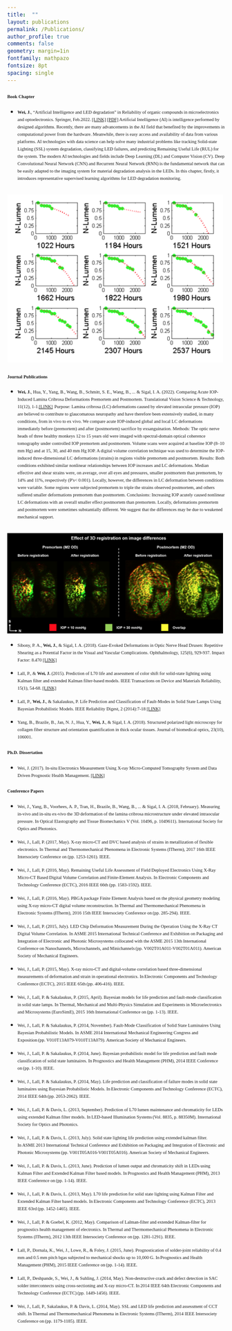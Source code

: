 ```yaml
---
title:  ""
layout: publications
permalink: /Publications/
author_profile: true
comments: false
geometry: margin=1in
fontfamily: mathpazo
fontsize: 8pt
spacing: single
---
```


#### <span style="font-family:Times New Roman; font-size:0.75em;"> Book Chapter </span> 
- <span style="font-family:Times New Roman; font-size:0.75em;"> <b>Wei, J.</b>, “Artificial Intelligence and LED degradation” in Reliability of organic compounds in microelectronics and optoelectronics. Springer, Feb.2022. [[LINK]](https://link.springer.com/chapter/10.1007/978-3-030-81576-9_10) <a href="https://raw.githubusercontent.com/jzw0025/jzw0025.github.io/main/_pdfs/book_2022.pdf">[PDF]</a> </span>
<span style="font-family:Times New Roman; font-size:0.75em; line-height:0.8"> Artificial Intelligence (AI) is intelligence performed by designed algorithms. Recently, there are many advancements in the AI field that benefited by the improvements in computational power from the hardware. Meanwhile, there is easy access and availability of data from various platforms. AI technologies with data science can help solve many industrial problems like tracking Solid-state Lighting (SSL) system degradation, classifying LED failures, and predicting Remaining Useful Life (RUL) for the system. The modern AI technologies and fields include Deep Learning (DL) and Computer Vision (CV). Deep Convolutional Neural Network (CNN) and Recurrent Neural Network (RNN) is the fundamental network that can be easily adapted to the imaging system for material degradation analysis in the LEDs. In this chapter, firstly, it introduces representative supervised learning algorithms for LED degradation monitoring.</span>
<p> &nbsp; &nbsp; &nbsp; &nbsp; <img src="https://raw.githubusercontent.com/jzw0025/jzw0025.github.io/main/_imgs/Paper_f1.png" width="500"> </p>

#### <span style="font-family:Times New Roman; font-size:0.75em;"> Journal Publications </span> 
- <span style="font-family:Times New Roman; font-size:0.75em;"> <b>Wei, J.</b>, Hua, Y., Yang, B., Wang, B., Schmitt, S. E., Wang, B., ... & Sigal, I. A. (2022). Comparing Acute IOP-Induced Lamina Cribrosa Deformations Premortem and Postmortem. Translational Vision Science & Technology, 11(12), 1-1.[[LINK]](https://tvst.arvojournals.org/article.aspx?articleid=2783888)</span>
<span style="font-family:Times New Roman; font-size:0.75em; line-height:0.8">Purpose: Lamina cribrosa (LC) deformations caused by elevated intraocular pressure (IOP) are believed to contribute to glaucomatous neuropathy and have therefore been extensively studied, in many conditions, from in vivo to ex vivo. We compare acute IOP-induced global and local LC deformations immediately before (premortem) and after (postmortem) sacrifice by exsanguination.
Methods: The optic nerve heads of three healthy monkeys 12 to 15 years old were imaged with spectral-domain optical coherence tomography under controlled IOP premortem and postmortem. Volume scans were acquired at baseline IOP (8–10 mm Hg) and at 15, 30, and 40 mm Hg IOP. A digital volume correlation technique was used to determine the IOP-induced three-dimensional LC deformations (strains) in regions visible premortem and postmortem.
Results: Both conditions exhibited similar nonlinear relationships between IOP increases and LC deformations. Median effective and shear strains were, on average, over all eyes and pressures, smaller postmortem than premortem, by 14% and 11%, respectively (P's< 0.001). Locally, however, the differences in LC deformation between conditions were variable. Some regions were subjected premortem to triple the strains observed postmortem, and others suffered smaller deformations premortem than postmortem.
Conclusions: Increasing IOP acutely caused nonlinear LC deformations with an overall smaller effect postmortem than premortem. Locally, deformations premortem and postmortem were sometimes substantially different. We suggest that the differences may be due to weakened mechanical support.</span> 
<p> &nbsp; &nbsp; &nbsp; &nbsp; <img src="https://raw.githubusercontent.com/jzw0025/jzw0025.github.io/main/_imgs/Paper_f2.png" width="500"> </p>

- <span style="font-family:Times New Roman; font-size:0.75em;">Sibony, P. A., <b>Wei, J.</b>, & Sigal, I. A. (2018). Gaze-Evoked Deformations in Optic Nerve Head Drusen: Repetitive Shearing as a Potential Factor in the Visual and Vascular Complications. Ophthalmology, 125(6), 929-937. Impact Factor: 8.470  [[LINK]](https://www.ncbi.nlm.nih.gov/pmc/articles/PMC7869860/)</span>

- <span style="font-family:Times New Roman; font-size:0.75em;">Lall, P., & <b>Wei, J.</b> (2015). Prediction of L70 life and assessment of color shift for solid-state lighting using Kalman filter and extended Kalman filter-based models. IEEE Transactions on Device and Materials Reliability, 15(1), 54-68. [[LINK]](https://ieeexplore.ieee.org/document/6967847)</span>

- <span style="font-family:Times New Roman; font-size:0.75em;">Lall, P., <b> Wei, J.</b>, & Sakalaukus, P. Life Prediction and Classification of Fault-Modes in Solid State Lamps Using Bayesian Probabilistic Models. IEEE Reliability Digest, 2 (2014):7-18 [[LINK]](https://rs.ieee.org/images/files/newsletters/2015/_13_Life_Prediction_and_Classification_of_Fault-Modes_in_Solid_State_Lamps_Using_Bayesian_Probabilistic_Models_-_0319.pdf)</span>

- <span style="font-family:Times New Roman; font-size:0.75em;">Yang, B., Brazile, B., Jan, N. J., Hua, Y., <b>Wei, J.</b>, & Sigal, I. A. (2018). Structured polarized light microscopy for collagen fiber structure and orientation quantification in thick ocular tissues. Journal of biomedical optics, 23(10), 106001. </span>

#### <span style="font-family:Times New Roman; font-size:0.75em;"> Ph.D. Dissertation </span> 
- <span style="font-family:Times New Roman; font-size:0.75em;">Wei, J. (2017). In-situ Electronics Measurement Using X-ray Micro-Computed Tomography System and Data Driven Prognostic Health Management. [[LINK]](https://etd.auburn.edu/handle/10415/5739)</span>

#### <span style="font-family:Times New Roman; font-size:0.75em;"> Conference Papers </span> 

- <span style="font-family:Times New Roman; font-size:0.75em;">Wei, J., Yang, B., Voorhees, A. P., Tran, H., Brazile, B., Wang, B., ... & Sigal, I. A. (2018, February). Measuring in-vivo and in-situ ex-vivo the 3D deformation of the lamina cribrosa microstructure under elevated intraocular pressure. In Optical Elastography and Tissue Biomechanics V (Vol. 10496, p. 1049611). International Society for Optics and Photonics. </span>

- <span style="font-family:Times New Roman; font-size:0.75em;">Wei, J., Lall, P. (2017, May). X-ray micro-CT and DVC based analysis of strains in metallization of flexible electronics. In Thermal and Thermomechanical Phenomena in Electronic Systems (ITherm), 2017 16th IEEE Intersociety Conference on (pp. 1253-1261). IEEE. </span>

- <span style="font-family:Times New Roman; font-size:0.75em;">Wei, J., Lall, P. (2016, May). Remaining Useful Life Assessment of Field Deployed Electronics Using X-Ray Micro-CT Based Digital Volume Correlation and Finite-Element Analysis. In Electronic Components and Technology Conference (ECTC), 2016 IEEE 66th (pp. 1583-1592). IEEE. </span>

- <span style="font-family:Times New Roman; font-size:0.75em;">Wei, J., Lall, P. (2016, May). PBGA package Finite Element Analysis based on the physical geometry modeling using X-ray micro-CT digital volume reconstruction. In Thermal and Thermomechanical Phenomena in Electronic Systems (ITherm), 2016 15th IEEE Intersociety Conference on (pp. 285-294). IEEE. </span>

- <span style="font-family:Times New Roman; font-size:0.75em;">Wei, J., Lall, P. (2015, July). LED Chip Deformation Measurement During the Operation Using the X-Ray CT Digital Volume Correlation. In ASME 2015 International Technical Conference and Exhibition on Packaging and Integration of Electronic and Photonic Microsystems collocated with the ASME 2015 13th International Conference on Nanochannels, Microchannels, and Minichannels (pp. V002T01A011-V002T01A011). American Society of Mechanical Engineers. </span>

- <span style="font-family:Times New Roman; font-size:0.75em;">Wei, J., Lall, P. (2015, May). X-ray micro-CT and digital-volume correlation based three-dimensional measurements of deformation and strain in operational electronics. In Electronic Components and Technology Conference (ECTC), 2015 IEEE 65th (pp. 406-416). IEEE. </span>

- <span style="font-family:Times New Roman; font-size:0.75em;">Wei, J., Lall, P. & Sakalaukus, P. (2015, April). Bayesian models for life prediction and fault-mode classification in solid state lamps. In Thermal, Mechanical and Multi-Physics Simulation and Experiments in Microelectronics and Microsystems (EuroSimE), 2015 16th International Conference on (pp. 1-13). IEEE. </span>

- <span style="font-family:Times New Roman; font-size:0.75em;">Wei, J., Lall, P. & Sakalaukus, P. (2014, November). Fault-Mode Classification of Solid State Luminaires Using Bayesian Probabilistic Models. In ASME 2014 International Mechanical Engineering Congress and Exposition (pp. V010T13A079-V010T13A079). American Society of Mechanical Engineers. </span>

- <span style="font-family:Times New Roman; font-size:0.75em;">Wei, J., Lall, P. & Sakalaukus, P. (2014, June). Bayesian probabilistic model for life prediction and fault mode classification of solid state luminaires. In Prognostics and Health Management (PHM), 2014 IEEE Conference on (pp. 1-10). IEEE. </span>

- <span style="font-family:Times New Roman; font-size:0.75em;">Wei, J., Lall, P. & Sakalaukus, P. (2014, May). Life prediction and classification of failure modes in solid state luminaires using Bayesian Probabilistic Models. In Electronic Components and Technology Conference (ECTC), 2014 IEEE 64th (pp. 2053-2062). IEEE. </span>

- <span style="font-family:Times New Roman; font-size:0.75em;">Wei, J., Lall, P. & Davis, L. (2013, September). Prediction of L70 lumen maintenance and chromaticity for LEDs using extended Kalman filter models. In LED-based Illumination Systems (Vol. 8835, p. 88350M). International Society for Optics and Photonics. </span>

- <span style="font-family:Times New Roman; font-size:0.75em;">Wei, J., Lall, P. & Davis, L. (2013, July). Solid state lighting life prediction using extended kalman filter. In ASME 2013 International Technical Conference and Exhibition on Packaging and Integration of Electronic and Photonic Microsystems (pp. V001T05A016-V001T05A016). American Society of Mechanical Engineers. </span>

- <span style="font-family:Times New Roman; font-size:0.75em;">Wei, J., Lall, P. & Davis, L. (2013, June). Prediction of lumen output and chromaticity shift in LEDs using Kalman Filter and Extended Kalman Filter based models. In Prognostics and Health Management (PHM), 2013 IEEE Conference on (pp. 1-14). IEEE. </span>
 
- <span style="font-family:Times New Roman; font-size:0.75em;">Wei, J., Lall, P. & Davis, L. (2013, May). L70 life prediction for solid state lighting using Kalman Filter and Extended Kalman Filter based models. In Electronic Components and Technology Conference (ECTC), 2013 IEEE 63rd (pp. 1452-1465). IEEE. </span>

- <span style="font-family:Times New Roman; font-size:0.75em;">Wei, J., Lall, P. & Goebel, K. (2012, May). Comparison of Lalman-filter and extended Kalman-filter for prognostics health management of electronics. In Thermal and Thermomechanical Phenomena in Electronic Systems (ITherm), 2012 13th IEEE Intersociety Conference on (pp. 1281-1291). IEEE. </span>

- <span style="font-family:Times New Roman; font-size:0.75em;">Lall, P., Dornala, K., Wei, J., Lowe, R., & Foley, J. (2015, June). Prognostication of solder-joint reliability of 0.4 mm and 0.5 mm pitch bgas subjected to mechanical shocks up to 10,000 G. In Prognostics and Health Management (PHM), 2015 IEEE Conference on (pp. 1-14). IEEE. </span>
 
- <span style="font-family:Times New Roman; font-size:0.75em;">Lall, P., Deshpande, S., Wei, J., & Suhling, J. (2014, May). Non-destructive crack and defect detection in SAC solder interconnects using cross-sectioning and X-ray micro-CT. In 2014 IEEE 64th Electronic Components and Technology Conference (ECTC) (pp. 1449-1456). IEEE. </span>

- <span style="font-family:Times New Roman; font-size:0.75em;">Wei, J., Lall, P., Sakalaukus, P. & Davis, L. (2014, May). SSL and LED life prediction and assessment of CCT shift. In Thermal and Thermomechanical Phenomena in Electronic Systems (ITherm), 2014 IEEE Intersociety Conference on (pp. 1179-1185). IEEE. </span>
